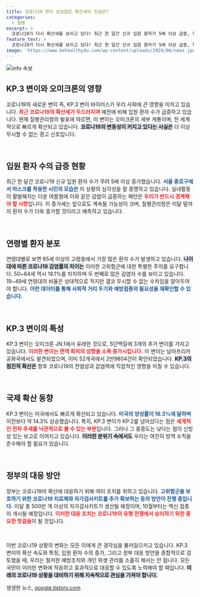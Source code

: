 ```yaml
---
title: 코로나19 변이 심상찮은 확산세의 진실은?
categories:
  - 질병
excerpt: >
  코로나19가 다시 확산세를 보이고 있다! 최근 한 달간 신규 입원 환자가 5배 이상 급증, 특히 오미크론 KP.3 변이가 주도하고 있다. 질병청은 이달 말까지 환자 증가를 예고하며 긴장감을 고조시키고 있다.
feature_text: >
  코로나19가 다시 확산세를 보이고 있다! 최근 한 달간 신규 입원 환자가 5배 이상 급증, 특히 오미크론 KP.3 변이가 주도하고 있다. 질병청은 이달 말까지 환자 증가를 예고하며 긴장감을 고조시키고 있다.
image: 'https://www.behealthy4u.com/wp-content/uploads/2024/06/news.jpg'
---
```


<p><img src="https://www.behealthy4u.com/wp-content/uploads/2024/06/news.jpg" alt="info 속보" /></p>

<h2 data-ke-size="size26">KP.3 변이와 오미크론의 영향</h2>

<p>코로나19의 새로운 변이 즉, KP.3 변이 바이러스가 우리 사회에 큰 영향을 미치고 있습니다. <b><span style="color: #ee2323;">최근 코로나19의 확산세가 두드러지며</span></b> 예전에 비해 입원 환자 수가 급증하고 있습니다. 현재 질병관리청의 발표에 따르면, 이 변이는 오미크론의 세부 계통이며, 전 세계적으로 빠르게 확산되고 있습니다. <b><span style="background-color: #21538527;">코로나19의 변동성이 커지고 있다는 사실은</span></b> 더 이상 무시할 수 없는 경고 신호입니다. </p>

<p data-ke-size="size16">&nbsp;</p>

<h2 data-ke-size="size26">입원 환자 수의 급증 현황</h2>

<p>최근 한 달간 코로나19 신규 입원 환자 수가 무려 5배 이상 증가했습니다. <b><span style="color: #1a5490;">서울 종로구에서 마스크를 착용한 시민의 모습은</span></b> 이 상황의 심각성을 잘 증명하고 있습니다. 실내활동이 활발해지는 더운 여름철에 이와 같은 감염이 급증하는 패턴은 <b><span style="color: #ee2323;">우리가 반드시 경계해야 할 사항</span></b>입니다. 이 증가세는 앞으로도 계속될 가능성이 크며, 질병관리청은 이달 말까지 환자 수가 더욱 증가할 것이라고 예측하고 있습니다. </p>

<p data-ke-size="size16">&nbsp;</p>

<h2 data-ke-size="size26">연령별 환자 분포</h2>

<p>연령대별로 보면 65세 이상의 고령층에서 가장 많은 환자 수가 발생하고 있습니다. <b><span style="background-color: #21538527;">나이대에 따른 코로나19 감염률의 차이는</span></b> 이러한 고위험군에 대한 특별한 주의를 요구합니다. 50~64세 역시 18.1%를 차지하며 두 번째로 많은 감염자 수를 보이고 있습니다. 19~49세 연령대의 비율은 상대적으로 적지만 결코 무시할 수 없는 수치임을 알아두어야 합니다. <b><span style="color: #1a5490;">이런 데이터를 통해 사회적 거리 두기와 예방접종의 필요성을 재확인할 수 있습니다.</span></b></p>

<p data-ke-size="size16">&nbsp;</p>

<h2 data-ke-size="size26">KP.3 변이의 특성</h2>

<p>KP.3 변이는 오미크론 JN.1에서 유래한 것으로, S단백질에 3개의 추가 변이를 가지고 있습니다. <b><span style="color: #ee2323;">이러한 변이는 면역 회피의 성향을 소폭 증가시킵니다.</span></b> 이 변이는 남아프리카 공화국에서도 발견되었으며, 이미 52개국에서 2만9804건이 확인되었습니다. <b><span style="background-color: #21538527;">KP.3의 점진적 확산은</span></b> 향후 코로나19의 전염성과 감염력에 직접적인 영향을 미칠 수 있습니다. </p>

<p data-ke-size="size16">&nbsp;</p>

<h2 data-ke-size="size26">국제 확산 동향</h2>

<p>KP.3 변이는 미국에서도 빠르게 확산되고 있습니다. <b><span style="color: #1a5490;">미국의 양성률이 16.3%에 달하며</span></b> 이전보다 약 14.3% 상승했습니다. 특히, KP.3 변이가 KP.2를 넘어섰다는 점은 <b><span style="color: #ee2323;">세계적인 전파 추세를 낙관적으로 볼 수 있는 부분</span></b>입니다. 그러나 그 중증도는 낮다는 점이 신빙성 있는 보고로 이어지고 있습니다. <b><span style="background-color: #21538527;">이러한 분위기 속에서도</span></b> 우리는 여전히 방역 수칙을 준수해야 할 필요가 있습니다.</p>

<p data-ke-size="size16">&nbsp;</p>

<h2 data-ke-size="size26">정부의 대응 방안</h2>

<p>정부는 코로나19의 확산에 대응하기 위해 여러 조치를 취하고 있습니다. <b><span style="color: #1a5490;">고위험군을 보호하기 위한 코로나19 치료제와 자가검사키트를 추가 확보하는 등의 방안이 진행 중입니다.</span></b> 이달 중 500만 개 이상의 자가검사키트가 생산될 예정이며, 10월부터는 백신 접종이 개시될 예정입니다. <b><span style="color: #ee2323;">이러한 대응 조치는 코로나19의 유행 전쟁에서 승리하기 위한 중요한 첫걸음</span></b>이 될 것입니다. </p>

<p data-ke-size="size16">&nbsp;</p>

<p>이번 코로나19 상황의 변화는 모든 이에게 큰 경각심을 불러일으키고 있습니다. KP.3 변이의 확산 속도와 특징, 입원 환자 수의 증가, 그리고 정부 대응 방안을 종합적으로 검토했을 때, 우리는 철저한 예방조치와 개인 위생 관리를 소홀히 해서는 안 됩니다. 모든 국민이 이러한 변화에 적응하고 효과적으로 대응할 수 있도록 노력해야 할 때입니다. <b><span style="background-color: #21538527;">미래의 코로나19 상황을 대비하기 위해 지속적으로 관심을 가져야 합니다.</span></b></p>
생생한 뉴스, <a href="https://qoogle.tistory.com" rel="dofollow">qoogle.tistory.com</a>


